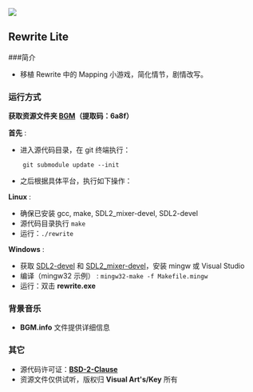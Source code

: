 ![](http://r.loli.io/6Fb2eq.jpg)
## Rewrite Lite
###简介
* 移植 Rewrite 中的 Mapping 小游戏，简化情节，剧情改写。

### 运行方式
**获取资源文件夹 [BGM](https://yunpan.cn/cqE8T3xPTULqR )（提取码：6a8f）**

**首先** :
* 进入源代码目录，在 git 终端执行：

```shell
    git submodule update --init
```
* 之后根据具体平台，执行如下操作：

**Linux** :

* 确保已安装 gcc, make, SDL2_mixer-devel, SDL2-devel
* 源代码目录执行 `make`
* 运行：`./rewrite`

**Windows** :

* 获取 [SDL2-devel](http://libsdl.org/download-2.0.php) 和 [SDL2_mixer-devel](https://www.libsdl.org/projects/)，安装 mingw 或 Visual Studio
* 编译（mingw32 示例） : `mingw32-make -f Makefile.mingw`
* 运行：双击 **rewrite.exe**

### 背景音乐
* **BGM.info** 文件提供详细信息

### 其它
* 源代码许可证：[**BSD-2-Clause**](https://opensource.org/licenses/BSD-2-Clause)
* 资源文件仅供试听，版权归 **Visual Art's/Key** 所有

